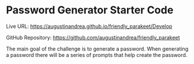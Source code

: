 # Password Generator Starter Code

Live URL:  https://augustinandrea.github.io/friendly_parakeet/Develop

GitHub Repository: https://github.com/augustinandrea/friendly_parakeet


The main goal of the challenge is to generate a password. When generating a password there will be a series of prompts that help create the password.